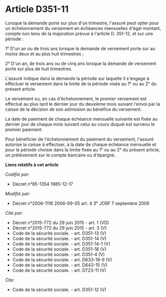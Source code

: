 # Article D351-11

Lorsque la demande porte sur plus d'un trimestre, l'assuré peut opter pour un échelonnement du versement en échéances
mensuelles d'égal montant, compte non tenu de la majoration prévue à l'article D. 351-12, et sur une période :

1° D'un an ou de trois ans lorsque la demande de versement porte sur au moins deux et au plus huit trimestres ;

2° D'un an, de trois ans ou de cinq ans lorsque la demande de versement porte sur plus de huit trimestres.

L'assuré indique dans la demande la période sur laquelle il s'engage à effectuer le versement dans la limite de la période
visée au 1° ou au 2° du présent article.

Le versement ou, en cas d'échelonnement, le premier versement est effectué au plus tard le dernier jour du deuxième mois
suivant l'envoi par la caisse de la décision de son admission au bénéfice du versement.

La date de paiement de chaque échéance mensuelle suivante est fixée au dernier jour de chaque mois suivant celui au cours
duquel est survenu le premier paiement.

Pour bénéficier de l'échelonnement du paiement du versement, l'assuré autorise la caisse à effectuer, à la date de chaque
échéance mensuelle et pour la période choisie dans la limite fixée au 1° ou au 2° du présent article, un prélèvement sur le
compte bancaire ou d'épargne.

**Liens relatifs à cet article**

_Codifié par_:

  - Décret n°85-1354 1985-12-17

_Modifié par_:

  - Décret n°2006-1116 2006-09-05 art. 4 3° JORF 7 septembre 2006

_Cité par_:

  - Décret n°2015-772 du 29 juin 2015 - art. 1 (VD)
  - Décret n°2015-772 du 29 juin 2015 - art. 3 (V)
  - Code de la sécurité sociale. - art. D351-13 (V)
  - Code de la sécurité sociale. - art. D351-14 (V)
  - Code de la sécurité sociale. - art. D351-14-1 (V)
  - Code de la sécurité sociale. - art. D351-18 (V)
  - Code de la sécurité sociale. - art. D351-4 (V)
  - Code de la sécurité sociale. - art. D633-19-9 (V)
  - Code de la sécurité sociale. - art. D643-15 (V)
  - Code de la sécurité sociale. - art. D723-11 (V)

_Cite_:

  - Code de la sécurité sociale. - art. D351-12 (V)
